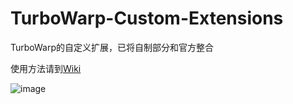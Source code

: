 # TurboWarp-Custom-Extensions
TurboWarp的自定义扩展，已将自制部分和官方整合

使用方法请到[Wiki](https://github.com/gyc123456-1/TurboWarp-Custom-Extensions/wiki)

![image](https://user-images.githubusercontent.com/69791212/155829098-19ba7db5-e856-436e-818a-0d6cd9a5a2ee.png)
